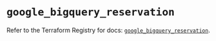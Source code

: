 # `google_bigquery_reservation`

Refer to the Terraform Registry for docs: [`google_bigquery_reservation`](https://registry.terraform.io/providers/hashicorp/google/6.7.0/docs/resources/bigquery_reservation).
